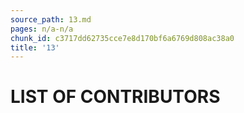 ```yaml
---
source_path: 13.md
pages: n/a-n/a
chunk_id: c3717dd62735cce7e8d170bf6a6769d808ac38a0
title: '13'
---
```

# LIST OF CONTRIBUTORS
